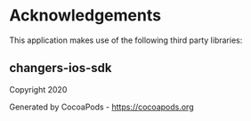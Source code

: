 # Acknowledgements
This application makes use of the following third party libraries:

## changers-ios-sdk

Copyright 2020             

Generated by CocoaPods - https://cocoapods.org
